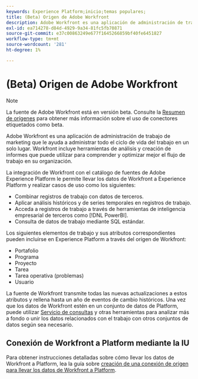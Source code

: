 ```yaml
---
keywords: Experience Platform;inicio;temas populares;
title: (Beta) Origen de Adobe Workfront
description: Adobe Workfront es una aplicación de administración de trabajo de marketing que le ayuda a administrar todo el ciclo de vida del trabajo en un solo lugar. Workfront incluye herramientas de análisis y creación de informes que puede utilizar para comprender y optimizar mejor el flujo de trabajo en su organización.
exl-id: ea714278-d84d-4929-9a34-81fc5fb70871
source-git-commit: e37c00863249e677f1645266859bf40fe6451827
workflow-type: tm+mt
source-wordcount: '281'
ht-degree: 1%

---
```


# (Beta) Origen de Adobe Workfront

>[!NOTE]
>
>La fuente de Adobe Workfront está en versión beta. Consulte la [Resumen de orígenes](../../home.md#terms-and-conditions) para obtener más información sobre el uso de conectores etiquetados como beta.

Adobe Workfront es una aplicación de administración de trabajo de marketing que le ayuda a administrar todo el ciclo de vida del trabajo en un solo lugar. Workfront incluye herramientas de análisis y creación de informes que puede utilizar para comprender y optimizar mejor el flujo de trabajo en su organización.

La integración de Workfront con el catálogo de fuentes de Adobe Experience Platform le permite llevar los datos de Workfront a Experience Platform y realizar casos de uso como los siguientes:

* Combinar registros de trabajo con datos de terceros.
* Aplicar análisis históricos y de series temporales en registros de trabajo.
* Acceda a registros de trabajo a través de herramientas de inteligencia empresarial de terceros como [!DNL PowerBI].
* Consulta de datos de trabajo mediante SQL estándar.

Los siguientes elementos de trabajo y sus atributos correspondientes pueden incluirse en Experience Platform a través del origen de Workfront:

* Portafolio
* Programa
* Proyecto 
* Tarea
* Tarea operativa (problemas)
* Usuario

La fuente de Workfront transmite todas las nuevas actualizaciones a estos atributos y rellena hasta un año de eventos de cambio históricos. Una vez que los datos de Workfront estén en un conjunto de datos de Platform, puede utilizar [Servicio de consultas](../../../query-service/home.md) y otras herramientas para analizar más a fondo o unir los datos relacionados con el trabajo con otros conjuntos de datos según sea necesario.

## Conexión de Workfront a Platform mediante la IU

Para obtener instrucciones detalladas sobre cómo llevar los datos de Workfront a Platform, lea la guía sobre [creación de una conexión de origen para llevar los datos de Workfront a Platform](../../tutorials/ui/create/adobe-applications/workfront.md).
